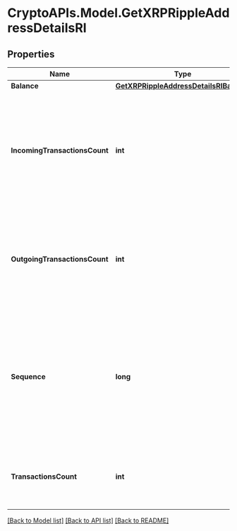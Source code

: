 # CryptoAPIs.Model.GetXRPRippleAddressDetailsRI

## Properties

Name | Type | Description | Notes
------------ | ------------- | ------------- | -------------
**Balance** | [**GetXRPRippleAddressDetailsRIBalance**](GetXRPRippleAddressDetailsRIBalance.md) |  | 
**IncomingTransactionsCount** | **int** | Defines the count of all confirmed incoming transactions from the address for coins. This applies to coins only, not to tokens transfers | 
**OutgoingTransactionsCount** | **int** | Defines the count of all confirmed outgoing transactions for coins. This applies to coins only, not to tokens transfers | 
**Sequence** | **long** | Defines the transaction input&#39;s sequence as an integer, which is is used when transactions are replaced with newer versions before LockTime. | 
**TransactionsCount** | **int** | Represents the total number of all transactions as part of this block. | 

[[Back to Model list]](../README.md#documentation-for-models) [[Back to API list]](../README.md#documentation-for-api-endpoints) [[Back to README]](../README.md)

